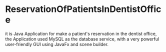 # ReservationOfPatientsInDentistOffice

it is Java Application for make a patient's reservation in the dentist office, the Application used MySQL as  the database service, with a very powerful user-friendly GUI using JavaFx and scene builder.

